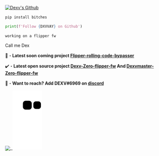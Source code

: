 <a href="https://www.youtube.com/watch?v=zL19uMsnpSU&t" target="_blank"> <img src="https://i.pinimg.com/originals/4b/dc/f4/4bdcf4287dafcf99a2bfd849d869567b.jpg" alt="Dexv's Github"/></a>


```sh-session
pip install bitches
```
```python
print(f'Follow {DXVVAY} on Github')
```
```python
working on a flipper fw
```
Call me Dex 

📂・**Latest soon coming project [Flipper-rolling-code-bypasser](https://www.youtube.com/watch?v=O91DT1pR1ew)**

✔️・**Latest open source project [Dexv-Zero-flipper-fw](https://github.com/DXVVAY/Dexv0) And [Dexvmaster-Zero-flipper-fw](https://github.com/DXVVAY/Dexvmaster0)**

📩・**Want to reach? Add DEXV#6969 on [discord](https://discord.gg/dexvirus)**


<a href="https://www.youtube.com/watch?v=zL19uMsnpSU&t=1402s&ab_channel=cameronbarnett" target="_blank"> <img align="center"  src="https://media.discordapp.net/attachments/690273779347226625/1005187109495259187/dexv_banner.png"/><img align="center">
<a href="https://www.youtube.com/watch?v=zL19uMsnpSU&t=1402s&ab_channel=cameronbarnett" target="_blank"><img align="center">
![snake gif](https://github.com/DXVVAY/DXVVAY/blob/output/github-contribution-grid-snake.svg)<img align="center"> 


